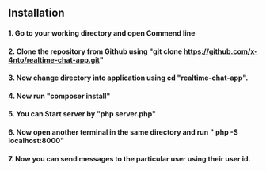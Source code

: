 ## Installation
#### 1. Go to your working directory and open Commend line
#### 2. Clone the repository from Github using "git clone https://github.com/x-4nto/realtime-chat-app.git"
#### 3. Now change directory into application using cd "realtime-chat-app".
#### 4. Now run "composer install"
#### 5. You can Start server by "php server.php"
#### 6. Now open another terminal in the same directory and run " php -S localhost:8000"
#### 7. Now you can send messages to the particular user using their user id.